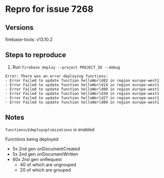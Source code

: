 # Repro for issue 7268

## Versions

firebase-tools: v13.10.2<br>

## Steps to reproduce

1. Run `firebase deploy --project PROJECT_ID --debug`

```
Error: There was an error deploying functions:
- Error Failed to update function helloWorld02 in region europe-west1
- Error Failed to update function helloWorld14 in region europe-west1
- Error Failed to update function helloWorld08 in region europe-west1
- Error Failed to update function helloWorld30 in region europe-west1
- Error Failed to update function helloWorld27 in region europe-west1
- Error Failed to update function helloWorld09 in region europe-west1
```

## Notes

`functionsv2deployoptimizations` is enabled

Functions being deployed

- 5x 2nd gen onDocumentCreated
- 5x 2nd gen onDocumentWritten
- 60x 2nd gen onRequest
  - 40 of which are ungrouped
  - 20 of which are grouped
